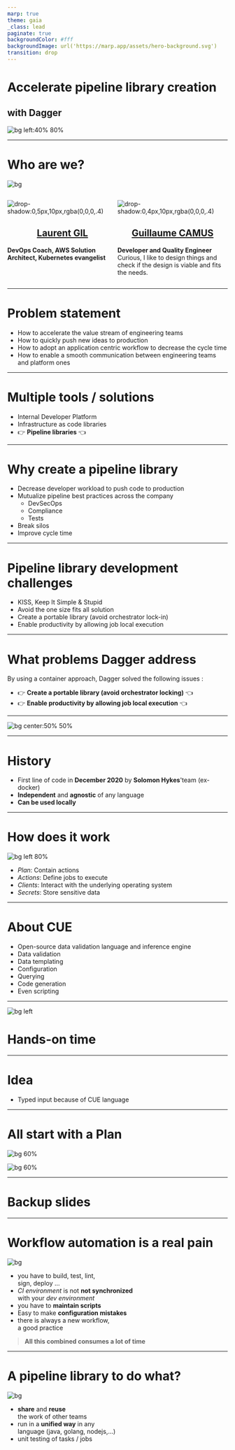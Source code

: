 ```yaml
---
marp: true
theme: gaia
_class: lead
paginate: true
backgroundColor: #fff
backgroundImage: url('https://marp.app/assets/hero-background.svg')
transition: drop
---
```

<style>
.container { display: flex; }
.col{ flex: 1;}
.col img {display: flex;margin: auto}
.col h2{ text-align: center}
section.white {
  color: white;
  text-shadow: #000 1px 0 10px;
}
</style>

<!-- https://marpit.marp.app/directives -->

# Accelerate pipeline library creation

## with Dagger

![bg left:40% 80%](./assets/dagger_logo_portrait.svg)

---
<!-- _class: white -->
# Who are we?

![bg](assets/who-are.jpeg)

<div class="container">

<div class="col">

![drop-shadow:0,5px,10px,rgba(0,0,0,.4)](./assets/laurent-gil.png)

## [Laurent GIL](https://www.linkedin.com/in/laurent-gil/?locale=en_US)

**DevOps Coach,
AWS Solution Architect,
Kubernetes evangelist**

</div>

<div class="col">

![drop-shadow:0,4px,10px,rgba(0,0,0,.4)](./assets/guillaume-camus.png)

## [Guillaume CAMUS](https://www.linkedin.com/in/guillaumecamus/?locale=en_US)

**Developer and Quality Engineer**
Curious, I like to design things and check if the design is viable and fits the needs.

</div>

</div>

---

# Problem statement

- How to accelerate the value stream of engineering teams
- How to quickly push new ideas to production
- How to adopt an application centric workflow to decrease the cycle time
- How to enable a smooth communication between engineering teams and platform ones

---

# Multiple tools / solutions

- Internal Developer Platform
- Infrastructure as code libraries
- 👉 **Pipeline libraries** 👈

---

# Why create a pipeline library

- Decrease developer workload to push code to production
- Mutualize pipeline best practices across the company
  - DevSecOps
  - Compliance
  - Tests
- Break silos
- Improve cycle time
  
---

# Pipeline library development challenges

- KISS, Keep It Simple & Stupid
- Avoid the one size fits all solution
- Create a portable library (avoid orchestrator lock-in)
- Enable productivity by allowing job local execution

---

# What problems Dagger address

By using a container approach, Dagger solved the following issues :

- 👉 **Create a portable library (avoid orchestrator locking)** 👈
- 👉 **Enable productivity by allowing job local execution** 👈

---

![bg center:50% 50%](./assets/dagger_logo_portrait.svg)

---
# History

- First line of code in **December 2020** by **Solomon Hykes**'team (ex-docker)
- **Independent** and **agnostic** of any language
- **Can be used locally**

<!--
Dagger is portable and compatible
-->

---

# How does it work

![bg left 80%](assets/dagger.drawio.png)

- *Plan*: Contain actions
- *Actions*: Define jobs to execute
- *Clients*: Interact with the underlying operating system
- *Secrets*: Store sensitive data
  
---

# About CUE

<!--
- Created by google
- Originally designed to configure Borg, the K8s predecessor
-->
- Open-source data validation language and inference engine
- Data validation
- Data templating
- Configuration
- Querying
- Code generation
- Even scripting

---

![bg left](assets/hands-on.jpg)

# Hands-on time

---

# Idea

- Typed input because of CUE language

---

# <!-- fit --> All start with a **Plan**

![bg 60%](assets/loves-plan-together.jpeg)

![bg 60%](assets/plan-dagger.png)

---

# Backup slides

---

<style>

</style>

<!-- _class: white -->

# Workflow automation is a real pain

![bg](assets/developer_pain_point.jpeg)

- you have to build, test, lint, <br /> sign, deploy ...
- *CI environment* is not **not synchronized** <br /> with your *dev environment*
  <!--
  - the development environment is different from one developer to another, and is rarely consistent with that of the CI
  -->
- you have to **maintain scripts**
  <!--
  - these scripts are rarely tested
  -->
- Easy to make **configuration mistakes**
  <!--
  - there is no schema to validate the configuration. You can have a valid YAML file, but it is not understood by the CI. For example, define an environment variable with a boolean type.
  -->
- there is always a new workflow, <br />a good practice
  <!--
  - there is always a new workflow, good practices to execute. This has the consequence that developers spend too much time on it instead of developing.
  So what do we do? We write scripts to automate all these workflows and tasks we have to perform.
  -->
  <!--
  Homemade scripts that do the job but then they don't really evolve and as the team grows, the project grows, the script grows and the technical debt grows and begins to introduce problems  that you can't test. You don't understand how it works and the person who wrote them three years ago is gone.
  -->

> **All this combined consumes a lot of time**

<!-- _class: white -->

---

<!-- _class: white -->
# A pipeline library to do what?

![bg](assets/question.jpeg)

- **share** and **reuse** <br />the work of other teams
  <!--
  - have a modular and composable API
  -->
- run in a **unified way** in any <br />language (java, golang, nodejs,...)
- unit testing of tasks / jobs
